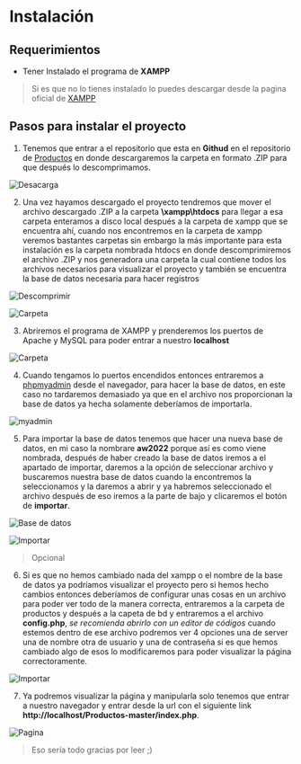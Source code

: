 Instalación
===========

## Requerimientos 
- Tener Instalado el programa de **XAMPP** 
> Si es que no lo tienes instalado lo puedes descargar desde la pagina oficial de [XAMPP](https://www.apachefriends.org/es/download.html)

## Pasos para instalar el proyecto
1. Tenemos que entrar a el repositorio que esta en **Githud** en el repositorio de [Productos](https://github.com/GriionG/Productos) en donde descargaremos la carpeta en formato .ZIP para que después lo descomprimamos. 

![Desacarga](https://cdn.discordapp.com/attachments/876615087119548417/1079805535093801013/repositroia.png)

2. Una vez hayamos descargado el proyecto tendremos que mover el archivo descargado .ZIP a la carpeta **\xampp\htdocs** para llegar a esa carpeta enteramos a disco local después a la carpeta de xampp que se encuentra ahí, cuando nos encontremos en la carpeta de xampp veremos bastantes carpetas sin embargo la más importante para esta instalación es la carpeta nombrada htdocs en donde descomprimiremos el archivo .ZIP y nos generadora una carpeta la cual contiene todos los archivos necesarios para visualizar el proyecto y también se encuentra la base de datos necesaria para hacer registros  

![Descomprimir](https://cdn.discordapp.com/attachments/876615087119548417/1079155771205492766/Descomprimir_.png)

![Carpeta](https://cdn.discordapp.com/attachments/876615087119548417/1079805073586139287/archivos.png)

3. Abriremos el programa de XAMPP y prenderemos los puertos de Apache y MySQL para poder entrar a nuestro **localhost**

![Carpeta](https://cdn.discordapp.com/attachments/876615087119548417/1079157855095095398/Xampp.png)

4. Cuando tengamos lo puertos encendidos entonces entraremos a [phpmyadmin](http://localhost/phpmyadmin/index.php?route=/server/databases) desde el navegador, para hacer la base de datos, en este caso no tardaremos demasiado ya que en el archivo nos proporcionan la base de datos ya hecha solamente deberíamos de importarla.

![myadmin](https://cdn.discordapp.com/attachments/876615087119548417/1079159059808264274/MySQL.png)

5. Para importar la base de datos tenemos que hacer una nueva base de datos, en mi caso la nombrare **aw2022** porque así es como viene nombrada, después de haber creado la base de datos iremos a el apartado de importar, daremos a la opción de seleccionar archivo y buscaremos nuestra base de datos cuando la encontremos la seleccionamos y la daremos a abrir y ya habremos seleccionado el archivo después de eso iremos a la parte de bajo y clicaremos el botón de **importar**.

![Base de datos](https://cdn.discordapp.com/attachments/876615087119548417/1079162165300297849/Base_de_datos_.png)

![Importar](https://cdn.discordapp.com/attachments/876615087119548417/1079806492070400000/importar2.png)

>Opcional
6. Si es que no hemos cambiado nada del xampp o el nombre de la base de datos ya podríamos visualizar el proyecto pero si hemos hecho cambios entonces deberíamos de configurar unas cosas en un archivo para poder ver todo de la manera correcta, entraremos a la carpeta de productos y después a la capeta de bd y entraremos a el archivo **config.php**, *se recomienda abrirlo con un editor de códigos* cuando estemos dentro de ese archivo podremos ver 4 opciones una de server una de nombre otra de usuario y una de contraseña si es que hemos cambiado algo de esos lo modificaremos para poder visualizar la página correctoramente.

![Importar](https://cdn.discordapp.com/attachments/876615087119548417/1079164739701182644/config.png)

7. Ya podremos visualizar la página y manipularla solo tenemos que entrar a nuestro navegador y entrar desde la url con el siguiente link **http://localhost/Productos-master/index.php**.

 ![Pagina](https://cdn.discordapp.com/attachments/876615087119548417/1079806071583027220/pagina2.png)
 

> Eso sería todo gracias por leer ;)
